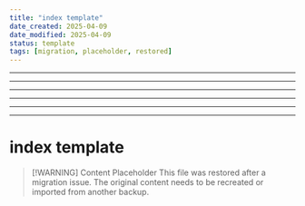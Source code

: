 ```yaml
---
title: "index template"
date_created: 2025-04-09
date_modified: 2025-04-09
status: template
tags: [migration, placeholder, restored]
---
```


---

---

---

---

---

---

# index template

> [\!WARNING] Content Placeholder
> This file was restored after a migration issue. The original content needs to be recreated or imported from another backup.

